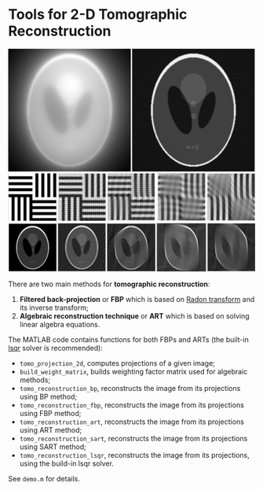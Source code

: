 # Tools for 2-D Tomographic Reconstruction

![](tomo.png)

There are two main methods for **tomographic reconstruction**:
1. **Filtered back-projection** or **FBP** which is based on [Radon transform](https://en.wikipedia.org/wiki/Radon_transform) and its inverse transform;
2. **Algebraic reconstruction technique** or **ART** which is based on solving linear algebra equations.

The MATLAB code contains functions for both FBPs and ARTs (the built-in [lsqr](https://www.mathworks.com/help/matlab/ref/lsqr.html) solver is recommended):

- `tomo_projection_2d`, computes projections of a given image;
- `build_weight_matrix`, builds weighting factor matrix used for algebraic methods;
- `tomo_reconstruction_bp`, reconstructs the image from its projections using BP method;
- `tomo_reconstruction_fbp`, reconstructs the image from its projections using FBP method;
- `tomo_reconstruction_art`, reconstructs the image from its projections using ART method;
- `tomo_reconstruction_sart`, reconstructs the image from its projections using SART method;
- `tomo_reconstruction_lsqr`, reconstructs the image from its projections, using the build-in lsqr solver.

See `demo.m` for details.
